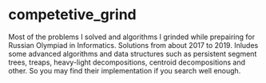 # competetive_grind
Most of the problems I solved and algorithms I grinded while prepairing for Russian Olympiad in Informatics.
Solutions from about 2017 to 2019. 
Inludes some advanced algorithms and data structures such as persistent segment trees, treaps, heavy-light decompositions, centroid decompositions and other. So you may find their implementation if you search well enough.

